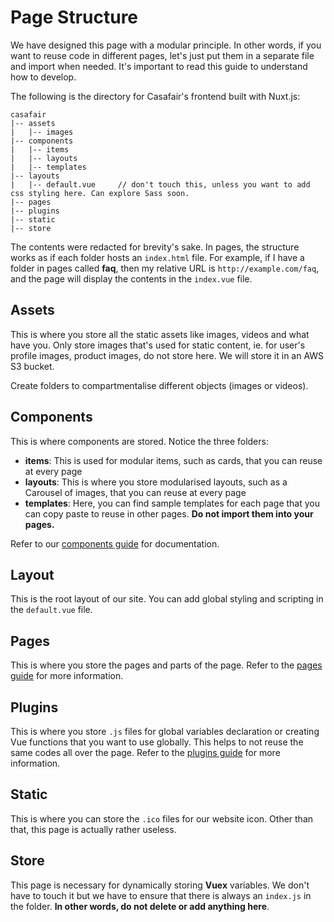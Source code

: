 # Page Structure

We have designed this page with a modular principle. In other words, if you want to reuse code in different pages, let's just put them in a separate file and import when needed. It's important to read this guide to understand how to develop.

The following is the directory for Casafair's frontend built with Nuxt.js:

```
casafair
|-- assets
|   |-- images
|-- components
|   |-- items
|   |-- layouts
|   |-- templates
|-- layouts
|   |-- default.vue     // don't touch this, unless you want to add css styling here. Can explore Sass soon.
|-- pages
|-- plugins
|-- static
|-- store
```

The contents were redacted for brevity's sake. In pages, the structure works as if each folder hosts an `index.html` file. For example, if I have a folder in pages called **faq**, then my relative URL is `http://example.com/faq`, and the page will display the contents in the `index.vue` file.

## Assets

This is where you store all the static assets like images, videos and what have you. Only store images that's used for static content, ie. for user's profile images, product images, do not store here. We will store it in an AWS S3 bucket. 

Create folders to compartmentalise different objects (images or videos).

## Components

This is where components are stored. Notice the three folders:

- **items**: This is used for modular items, such as cards, that you can reuse at every page
- **layouts**: This is where you store modularised layouts, such as a Carousel of images, that you can reuse at every page
- **templates**: Here, you can find sample templates for each page that you can copy paste to reuse in other pages. **Do not import them into your pages.**

Refer to our [components guide](/guide/components) for documentation.

## Layout

This is the root layout of our site. You can add global styling and scripting in the `default.vue` file.

## Pages

This is where you store the pages and parts of the page. Refer to the [pages guide](/guide/pages) for more information.

## Plugins

This is where you store `.js` files for global variables declaration or creating Vue functions that you want to use globally. This helps to not reuse the same codes all over the page. Refer to the [plugins guide](/guide/plugins) for more information.

## Static

This is where you can store the `.ico` files for our website icon. Other than that, this page is actually rather useless.

## Store

This page is necessary for dynamically storing **Vuex** variables. We don't have to touch it but we have to ensure that there is always an `index.js` in the folder. **In other words, do not delete or add anything here**. 
